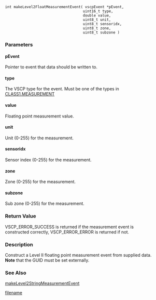 

```clike
int makeLevel2FloatMeasurementEvent( vscpEvent *pEvent, 
                                    uint16_t type,
                                    double value,
                                    uint8_t unit,
                                    uint8_t sensoridx,
                                    uint8_t zone,
                                    uint8_t subzone )
```

### Parameters

#### pEvent
Pointer to event that data should be written to.

#### type
The VSCP type for the event. Must be one of the types in [CLASS1.MEASUREMENT](https://grodansparadis.gitbooks.io/the-vscp-specification/class1.measurement.html)

#### value
Floating point measurement value.

#### unit
Unit (0-255) for the measurement.

#### sensoridx
Sensor index (0-255) for the measurement.

#### zone
Zone (0-255) for the measurement.

#### subzone
Sub zone (0-255) for the measurement.

### Return Value
VSCP_ERROR_SUCCESS is returned if the measurement event is constructed correctly, VSCP_ERROR_ERROR is returned if not. 

### Description
Construct a Level II floating point measurement event from supplied data. **Note** that the GUID must be set externally. 

### See Also
[makeLevel2StringMeasurementEvent](makelevel2stringmeasurementevent.md)



[filename](./bottom_copyright.md ':include')